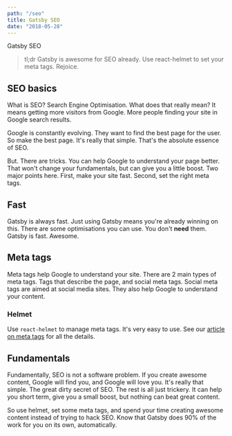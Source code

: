 ```yaml
---
path: "/seo"
title: Gatsby SEO
date: "2018-05-28"
---
```

Gatsby SEO

> tl;dr Gatsby is awesome for SEO already. Use react-helmet to set your meta tags. Rejoice.

## SEO basics

What is SEO? Search Engine Optimisation. What does that really mean? It means getting more visitors from Google. More people finding your site in Google search results.

Google is constantly evolving. They want to find the best page for the user. So make the best page. It's really that simple. That's the absolute essence of SEO.

But. There are tricks. You can help Google to understand your page better. That won't change your fundamentals, but can give you a little boost. Two major points here. First, make your site fast. Second, set the right meta tags.

## Fast

Gatsby is always fast. Just using Gatsby means you're already winning on this. There are some optimisations you can use. You don't **need** them. Gatsby is fast. Awesome.

## Meta tags

Meta tags help Google to understand your site. There are 2 main types of meta tags. Tags that describe the page, and social meta tags. Social meta tags are aimed at social media sites. They also help Google to understand your content.

### Helmet

Use `react-helmet` to manage meta tags. It's very easy to use. See our [article on meta tags](/meta-tags-in-gatsby) for all the details.

## Fundamentals

Fundamentally, SEO is not a software problem. If you create awesome content, Google will find you, and Google will love you. It's really that simple. The great dirty secret of SEO. The rest is all just trickery. It can help you short term, give you a small boost, but nothing can beat great content.

So use helmet, set some meta tags, and spend your time creating awesome content instead of trying to hack SEO. Know that Gatsby does 90% of the work for you on its own, automatically.
